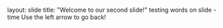 layout:  slide
title:  "Welcome to our second slide!"
testing words on slide - time
Use the left arrow to go back!

